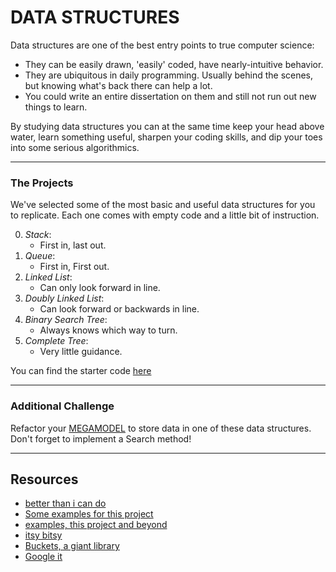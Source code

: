 # DATA STRUCTURES

Data structures are one of the best entry points to true computer science:
  * They can be easily drawn, 'easily' coded, have nearly-intuitive behavior.
  * They are ubiquitous in daily programming.  Usually behind the scenes, but knowing what's back there can help a lot.  
 * You could write an entire dissertation on them and still not run out new things to learn.
 
By studying data structures you can at the same time keep your head above water, learn something useful, sharpen your coding skills, and dip your toes into some serious algorithmics.
___
### The Projects

We've selected some of the most basic and useful data structures for you to replicate.  Each one comes with empty code and a little bit of instruction.  

0. _Stack_: 
    * First in, last out.
1. _Queue_:
    * First in, First out.
2. _Linked List_:
    * Can only look forward in line.
3. _Doubly Linked List_:
    * Can look forward or backwards in line.
4. _Binary Search Tree_:
    * Always knows which way to turn.
5. _Complete Tree_: 
    * Very little guidance.

You can find the starter code [here](https://github.com/elewa-academy/General-Resources/tree/master/docs_src/local-resources/data-structures)

---
### Additional Challenge

Refactor your [MEGAMODEL](https://elewa-academy.github.io/Frontend-Projects/04-megamodel/) to store data in one of these data structures. Don't forget to implement a Search method!
 
--- 
## Resources  
    
* [better than i can do](https://github.com/tivrama/DataStructures)
* [Some examples for this project](https://github.com/nzakas/computer-science-in-javascript/tree/master/data-structures)  
* [examples, this project and beyond](https://github.com/mgechev/javascript-algorithms/tree/master/src/data-structures)  
* [itsy bitsy](https://github.com/thejameskyle/itsy-bitsy-data-structures)  
* [Buckets, a giant library](http://mauriciosantos.github.io/Buckets-JS/)
* [Google it](https://www.google.be/search?client=safari&rls=en&dcr=0&q=javascript+data+structures+github&oq=javascript+data+structures+github&gs_l=psy-ab.3..0.1236.2447.0.2588.7.7.0.0.0.0.73.493.7.7.0....0...1.1.64.psy-ab..0.7.490...0i22i30k1.0.ntymabpWP3Q)





